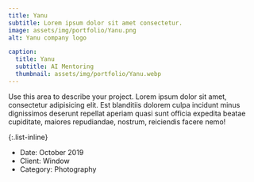 ```yaml
---
title: Yanu
subtitle: Lorem ipsum dolor sit amet consectetur.
image: assets/img/portfolio/Yanu.png
alt: Yanu company logo

caption:
  title: Yanu
  subtitle: AI Mentoring
  thumbnail: assets/img/portfolio/Yanu.webp
---
```

Use this area to describe your project. Lorem ipsum dolor sit amet, consectetur adipisicing elit. Est blanditiis dolorem culpa incidunt minus dignissimos deserunt repellat aperiam quasi sunt officia expedita beatae cupiditate, maiores repudiandae, nostrum, reiciendis facere nemo!

{:.list-inline}
- Date: October 2019
- Client: Window
- Category: Photography

